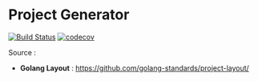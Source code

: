 # Project Generator



[![Build Status](https://www.travis-ci.com/mrapry/nona.svg?branch=master)](https://www.travis-ci.com/mrapry/nona)
[![codecov](https://codecov.io/gh/mrapry/nona/branch/master/graph/badge.svg?token=yzUZtd9Y5J)](https://codecov.io/gh/mrapry/nona)


Source :
* **Golang Layout** : https://github.com/golang-standards/project-layout/